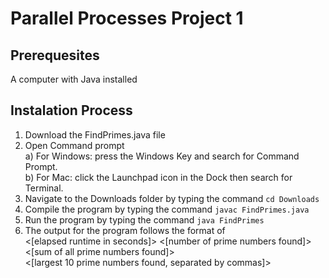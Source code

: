 # Parallel Processes Project 1
## Prerequesites
A computer with Java installed

## Instalation Process
1. Download the FindPrimes.java file
2. Open Command prompt <br>
   a) For Windows: press the Windows Key and search for Command Prompt. <br>
   b) For Mac: click the Launchpad icon in the Dock then search for Terminal.
3. Navigate to the Downloads folder by typing the command `cd Downloads`
4. Compile the program by typing the command `javac FindPrimes.java`
5. Run the program by typing the command `java FindPrimes`
6. The output for the program follows the format of <br>
<[elapsed runtime in seconds]> <[number of prime numbers found]> <[sum of all prime numbers found]> <br>
<[largest 10 prime numbers found, separated by commas]>
